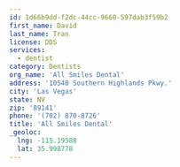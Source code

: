 ```yaml
---
id: 1d66b9dd-f2dc-44cc-9660-597dab3f59b2
first_name: David
last_name: Tran
license: DDS
services:
  - dentist
category: Dentists
org_name: 'All Smiles Dental'
address: '10540 Southern Highlands Pkwy.'
city: 'Las Vegas'
state: NV
zip: '89141'
phone: '(702) 870-8726'
title: 'All Smiles Dental'
_geoloc:
  lng: -115.19588
  lat: 35.998778
---
```

